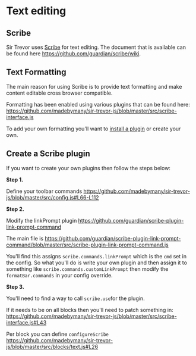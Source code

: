 <a name="5"></a>
# Text editing

<a name="5-1"></a>
## Scribe

Sir Trevor uses [Scribe](https://github.com/guardian/scribe) for text editing. The document that is available can be found here https://github.com/guardian/scribe/wiki.

<a name="5-2"></a>
## Text Formatting

The main reason for using Scribe is to provide text formatting and make content editable cross browser compatible.

Formatting has been enabled using various plugins that can be found here:
https://github.com/madebymany/sir-trevor-js/blob/master/src/scribe-interface.js

To add your own formatting you'll want to [install a plugin](https://github.com/guardian/scribe/wiki/Plugins) or create your own.

<a name="5-3"></a>
## Create a Scribe plugin

If you want to create your own plugins then follow the steps below:

**Step 1.**

Define your toolbar commands
https://github.com/madebymany/sir-trevor-js/blob/master/src/config.js#L66-L112

**Step 2.**

Modify the linkPrompt plugin
https://github.com/guardian/scribe-plugin-link-prompt-command

The main file is
https://github.com/guardian/scribe-plugin-link-prompt-command/blob/master/src/scribe-plugin-link-prompt-command.js

You'll find this assigns `scribe.commands.linkPrompt` which is the `cmd` set in the config.
So what you'll do is write your own plugin and then assign it to something like `scribe.commands.customLinkPrompt` then modify the `formatBar.commands` in your config override.

**Step 3.**

You'll need to find a way to call `scribe.use`for  the plugin.

If it needs to be on all blocks then you'll need to patch something in:
https://github.com/madebymany/sir-trevor-js/blob/master/src/scribe-interface.js#L43

Per block you can define `configureScribe`
https://github.com/madebymany/sir-trevor-js/blob/master/src/blocks/text.js#L26

